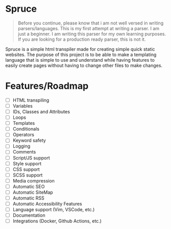 # Spruce

> Before you continue, please know that i am not well versed in writing parsers/languages. This is my first attempt at writing a parser. I am just a beginner. I am writing this parser for my own learning purposes. If you are looking for a production ready parser, this is not it.

Spruce is a simple html transpiler made for creating simple quick static websites.
The purpose of this project is to be able to make a templating language that is simple to use and understand while having features to easily create pages without having to change other files to make changes.

# Features/Roadmap
- [ ] HTML transpiling
- [ ] Variables
- [ ] IDs, Classes and Attributes
- [ ] Loops
- [ ] Templates
- [ ] Conditionals
- [ ] Operators
- [ ] Keyword safety
- [ ] Logging
- [ ] Comments
- [ ] Script/JS support
- [ ] Style support
- [ ] CSS support
- [ ] SCSS support
- [ ] Media compression
- [ ] Automatic SEO
- [ ] Automatic SiteMap
- [ ] Automatic RSS
- [ ] Automatic Accessibility Features
- [ ] Language support (Vim, VSCode, etc.)
- [ ] Documentation
- [ ] Integrations (Docker, Github Actions, etc.)
